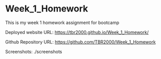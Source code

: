 # Week_1_Homework

This is my week 1 homework assignment for bootcamp

Deployed website URL: https://tbr2000.github.io/Week_1_Homework/

Github Repository URL: https://github.com/TBR2000/Week_1_Homework

Screenshots: ./screenshots
